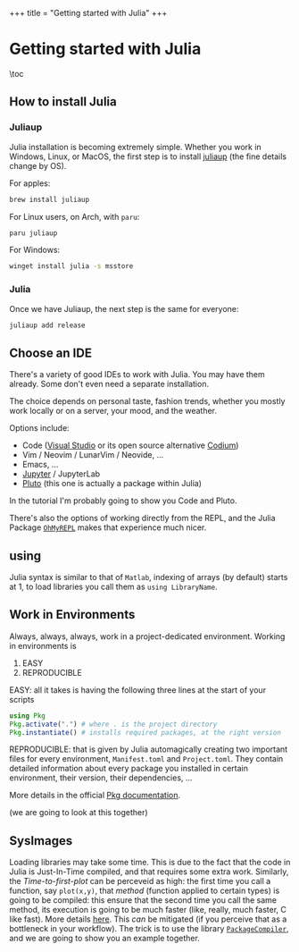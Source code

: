 +++
title = "Getting started with Julia"
+++

# Getting started with Julia

\toc

## How to install Julia

### Juliaup

Julia installation is becoming extremely simple. Whether you work in Windows, Linux, or MacOS, the first step is to install [juliaup](https://github.com/JuliaLang/juliaup) (the fine details change by OS).

For apples:
```sh
brew install juliaup
```

For Linux users, on Arch, with `paru`:
```sh
paru juliaup
```

For Windows:
```sh
winget install julia -s msstore
```

### Julia

Once we have Juliaup, the next step is the same for everyone:

```sh
juliaup add release
```

## Choose an IDE

There's a variety of good IDEs to work with Julia. You may have them already. Some don't even need a separate installation.

The choice depends on personal taste, fashion trends, whether you mostly work locally or on a server, your mood, and the weather.

Options include:

- Code ([Visual Studio](https://code.visualstudio.com/) or its open source alternative [Codium](https://vscodium.com/))
- Vim / Neovim / LunarVim / Neovide, ...
- Emacs, ...
- [Jupyter](https://jupyter.org/) / JupyterLab
- [Pluto](https://github.com/fonsp/Pluto.jl) (this one is actually a package within Julia)

In the tutorial I'm probably going to show you Code and Pluto.

There's also the options of working directly from the REPL, and the Julia Package [`OhMyREPL`](https://kristofferc.github.io/OhMyREPL.jl/latest/) makes that experience much nicer.

## using

Julia syntax is similar to that of `Matlab`, indexing of arrays (by default) starts at 1, to load libraries you call them as `using LibraryName`.

## Work in Environments

Always, always, always, work in a project-dedicated environment. Working in environments is

1. EASY
2. REPRODUCIBLE

EASY: all it takes is having the following three lines at the start of your scripts

```julia
using Pkg
Pkg.activate(".") # where . is the project directory
Pkg.instantiate() # installs required packages, at the right version
```

REPRODUCIBLE: that is given by Julia automagically creating two important files for every environment, `Manifest.toml` and `Project.toml`. They contain detailed information about every package you installed in certain environment, their version, their dependencies, ...

More details in the official [Pkg documentation](https://pkgdocs.julialang.org/v1/environments/).

(we are going to look at this together)

## SysImages

Loading libraries may take some time. This is due to the fact that the code in Julia is Just-In-Time compiled, and that requires some extra work. Similarly, the *Time-to-first-plot* can be perceveid as high: the first time you call a function, say `plot(x,y)`, that *method* (function applied to certain types) is going to be compiled: this ensure that the second time you call the same method, its execution is going to be much faster (like, really, much faster, C like fast). More details [here](https://julialang.org/blog/2021/01/precompile_tutorial/). This *can* be mitigated  (if you perceive that as a bottleneck in your workflow). The trick is to use the library [`PackageCompiler`](https://julialang.github.io/PackageCompiler.jl/stable/), and we are going to show you an example together.